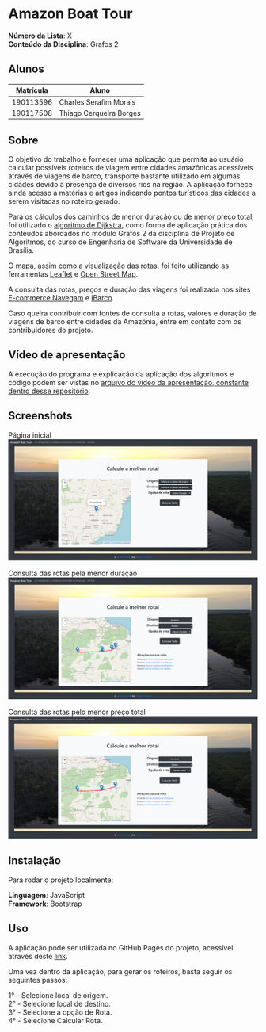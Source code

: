 # Amazon Boat Tour

**Número da Lista**: X<br>
**Conteúdo da Disciplina**: Grafos 2<br>

## Alunos

| Matrícula | Aluno                   |
| --------- | ----------------------- |
| 190113596 | Charles Serafim Morais  |
| 190117508 | Thiago Cerqueira Borges |


## Sobre 

O objetivo do trabalho é fornecer uma aplicação que permita ao usuário calcular possíveis roteiros de viagem entre cidades amazônicas acessíveis através de viagens de barco, transporte bastante utilizado em algumas cidades devido à presença de diversos rios na região. A aplicação fornece ainda acesso a matérias e artigos indicando pontos turísticos das cidades a serem visitadas no roteiro gerado.

Para os cálculos dos caminhos de menor duração ou de menor preço total, foi utilizado o [algoritmo de Dijkstra](https://pt.wikipedia.org/wiki/Algoritmo_de_Dijkstra), como forma de aplicação prática dos conteúdos abordados no módulo Grafos 2 da disciplina de Projeto de Algoritmos, do curso de Engenharia de Software da Universidade de Brasília.

O mapa, assim como a visualização das rotas, foi feito utilizando as ferramentas [Leaflet](https://leafletjs.com/) e [Open Street Map](https://www.openstreetmap.org/).

A consulta das rotas, preços e duração das viagens foi realizada nos sites [E-commerce Navegam](https://navegam.com.br/) e [iBarco](ibarco.com.br/).

Caso queira contribuir com fontes de consulta a rotas, valores e duração de viagens de barco entre cidades da Amazônia, entre em contato com os contribuidores do projeto.


## Vídeo de apresentação

A execução do programa e explicação da aplicação dos algoritmos e código podem ser vistas no [arquivo do vídeo da apresentação, constante dentro desse repositório](https://github.com/projeto-de-algoritmos/Grafos2_Amazon-Boat-Tour/blob/master/Apresenta%C3%A7%C3%A3o_Trabalho_Grafos_2_Amazon_Boat_Tour.mp4).


## Screenshots

Página inicial
![Alt text](image-3.png)

Consulta das rotas pela menor duração
![Alt text](image-5.png)

Consulta das rotas pelo menor preço total
![Alt text](image.png)


## Instalação 

Para rodar o projeto localmente:

**Linguagem**: JavaScript <br>
**Framework**: Bootstrap <br>

## Uso 

A aplicação pode ser utilizada no GitHub Pages do projeto, acessível através deste [link](https://projeto-de-algoritmos.github.io/Grafos2_Amazon-Boat-Tour/).

Uma vez dentro da aplicação, para gerar os roteiros, basta seguir os seguintes passos:

1° - Selecione local de origem.<br>
2° - Selecione local de destino.<br>
3° - Selecione a opção de Rota.<br>
4° - Selecione Calcular Rota.<br>
